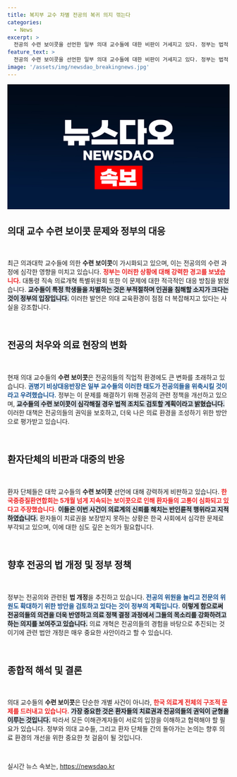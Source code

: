 ```yaml
---
title: 복지부 교수 차별 전공의 복귀 의지 꺾는다
categories:
  - News
excerpt: >
  전공의 수련 보이콧을 선언한 일부 의대 교수들에 대한 비판이 거세지고 있다. 정부는 법적 대응을 고려하며, 환자단체는 국민의 치료권을 침해하는 행위라며 강력 반발하고 있다. 의대 교수들의 학풍이 반인륜적이라 비난받고 있는 상황에서, 의료 현장에 미칠 영향이 우려된다.
feature_text: >
  전공의 수련 보이콧을 선언한 일부 의대 교수들에 대한 비판이 거세지고 있다. 정부는 법적 대응을 고려하며, 환자단체는 국민의 치료권을 침해하는 행위라며 강력 반발하고 있다. 의대 교수들의 학풍이 반인륜적이라 비난받고 있는 상황에서, 의료 현장에 미칠 영향이 우려된다.
image: '/assets/img/newsdao_breakingnews.jpg'
---
```


<p><img src="/assets/img/newsdao_breakingnews.jpg" alt="koreaapp 속보" /></p>

<h2 data-ke-size="size26">의대 교수 수련 보이콧 문제와 정부의 대응</h2>

<p data-ke-size="size16">&nbsp;</p>

<p data-ke-size="size16">최근 의과대학 교수들에 의한 <b>수련 보이콧</b>이 가시화되고 있으며, 이는 전공의의 수련 과정에 심각한 영향을 미치고 있습니다. <b><span style="color: #ee2323;">정부는 이러한 상황에 대해 강력한 경고를 보냈습니다.</span></b> 대통령 직속 의료개혁 특별위원회 또한 이 문제에 대한 적극적인 대응 방침을 밝혔습니다. <b><span style="background-color: #21538527;">교수들이 특정 학생들을 차별하는 것은 부적절하며 인권을 침해할 소지가 크다는 것이 정부의 입장입니다.</span></b> 이러한 발언은 의대 교육환경이 점점 더 복잡해지고 있다는 사실을 강조합니다.</p>

<p data-ke-size="size16">&nbsp;</p>

<h2 data-ke-size="size26">전공의 처우와 의료 현장의 변화</h2>

<p data-ke-size="size16">&nbsp;</p>

<p data-ke-size="size16">현재 의대 교수들의 <b>수련 보이콧</b>은 전공의들의 직업적 환경에도 큰 변화를 초래하고 있습니다. <b><span style="color: #1a5490;">권병기 비상대응반장은 일부 교수들의 이러한 태도가 전공의들을 위축시킬 것이라고 우려했습니다.</span></b> 정부는 이 문제를 해결하기 위해 전공의 관련 정책을 개선하고 있으며, <b><span style="background-color: #21538527;">교수들의 수련 보이콧이 심각해질 경우 법적 조치도 검토할 계획이라고 밝혔습니다.</span></b> 이러한 대책은 전공의들의 권익을 보호하고, 더욱 나은 의료 환경을 조성하기 위한 방안으로 평가받고 있습니다.</p>

<p data-ke-size="size16">&nbsp;</p>

<h2 data-ke-size="size26">환자단체의 비판과 대중의 반응</h2>

<p data-ke-size="size16">&nbsp;</p>

<p data-ke-size="size16">환자 단체들은 대학 교수들의 <b>수련 보이콧</b> 선언에 대해 강력하게 비판하고 있습니다. <b><span style="color: #ee2323;">한국중증질환연합회는 5개월 넘게 지속되는 보이콧으로 인해 환자들의 고통이 심화되고 있다고 주장했습니다.</span></b> <b><span style="background-color: #21538527;">이들은 이번 사건이 의료계의 신뢰를 해치는 반인륜적 행위라고 지적하였습니다.</span></b> 환자들이 치료권을 보장받지 못하는 상황은 한국 사회에서 심각한 문제로 부각되고 있으며, 이에 대한 심도 깊은 논의가 필요합니다.</p>

<p data-ke-size="size16">&nbsp;</p>

<h2 data-ke-size="size26">향후 전공의 법 개정 및 정부 정책</h2>

<p data-ke-size="size16">&nbsp;</p>

<p data-ke-size="size16">정부는 전공의와 관련된 <b>법 개정</b>을 추진하고 있습니다. <b><span style="color: #1a5490;">전공의 위원을 늘리고 전문의 위원도 확대하기 위한 방안을 검토하고 있다는 것이 정부의 계획입니다.</span></b> <b><span style="background-color: #21538527;">이렇게 함으로써 전공의들의 의견을 더욱 반영하고 의료 정책 결정 과정에서 그들의 목소리를 강화하려고 하는 의지를 보여주고 있습니다.</span></b> 의료 개혁은 전공의들의 경험을 바탕으로 추진되는 것이기에 관련 법안 개정은 매우 중요한 사안이라고 할 수 있습니다.</p>

<p data-ke-size="size16">&nbsp;</p>

<h2 data-ke-size="size26">종합적 해석 및 결론</h2>

<p data-ke-size="size16">&nbsp;</p>

<p data-ke-size="size16">의대 교수들의 <b>수련 보이콧</b>은 단순한 개별 사건이 아니라, <b><span style="color: #ee2323;">한국 의료계 전체의 구조적 문제를 드러내고 있습니다.</span></b> <b><span style="background-color: #21538527;">가장 중요한 것은 환자들의 치료권과 전공의들의 권익이 균형을 이루는 것입니다.</span></b> 따라서 모든 이해관계자들이 서로의 입장을 이해하고 협력해야 할 필요가 있습니다. 정부와 의대 교수들, 그리고 환자 단체들 간의 돌아가는 논의는 향후 의료 환경의 개선을 위한 중요한 첫 걸음이 될 것입니다.</p>

<p data-ke-size="size16">&nbsp;</p>
실시간 뉴스 속보는, <a href="https://newsdao.kr" rel="dofollow">https://newsdao.kr</a>


